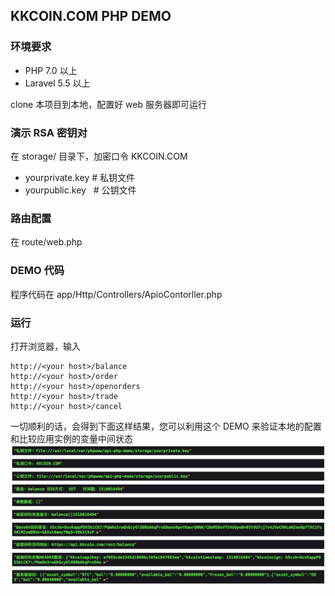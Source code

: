 ## KKCOIN.COM PHP DEMO

### 环境要求

- PHP 7.0 以上
- Laravel 5.5 以上

clone 本项目到本地，配置好 web 服务器即可运行

### 演示 RSA 密钥对
在 storage/ 目录下，加密口令 KKCOIN.COM

- yourprivate.key  # 私钥文件
- yourpublic.key   # 公钥文件

### 路由配置
在 route/web.php

### DEMO 代码
程序代码在 app/Http/Controllers/ApioContorller.php

### 运行
打开浏览器，输入
```
http://<your host>/balance
http://<your host>/order
http://<your host>/openorders
http://<your host>/trade
http://<your host>/cancel
```
一切顺利的话，会得到下面这样结果，您可以利用这个 DEMO 来验证本地的配置和比较应用实例的变量中间状态
![demo](https://github.com/KKCoinEx/api-php-demo/blob/master/demo.png)
